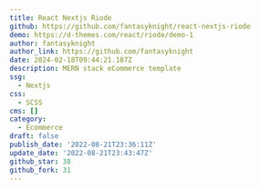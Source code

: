 ```yaml
---
title: React Nextjs Riode
github: https://github.com/fantasyknight/react-nextjs-riode
demo: https://d-themes.com/react/riode/demo-1
author: fantasyknight
author_link: https://github.com/fantasyknight
date: 2024-02-18T09:44:21.187Z
description: MERN stack eCommerce template
ssg:
  - Nextjs
css:
  - SCSS
cms: []
category:
  - Ecommerce
draft: false
publish_date: '2022-08-21T23:36:11Z'
update_date: '2022-08-21T23:43:47Z'
github_star: 38
github_fork: 31
---
```

